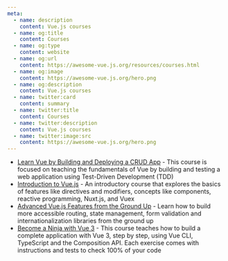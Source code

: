 ```yaml
---
meta:
  - name: description
    content: Vue.js courses
  - name: og:title
    content: Courses
  - name: og:type
    content: website
  - name: og:url
    content: https://awesome-vue.js.org/resources/courses.html
  - name: og:image
    content: https://awesome-vue.js.org/hero.png
  - name: og:description
    content: Vue.js courses
  - name: twitter:card
    content: summary
  - name: twitter:title
    content: Courses
  - name: twitter:description
    content: Vue.js courses
  - name: twitter:image:src
    content: https://awesome-vue.js.org/hero.png
---
```



- [Learn Vue by Building and Deploying a CRUD App](https://testdriven.io/courses/learn-vue/) - This course is focused on teaching the fundamentals of Vue by building and testing a web application using Test-Driven Development (TDD)
- [Introduction to Vue.js](https://frontendmasters.com/courses/vue/) - An introductory course that explores the basics of features like directives and modifiers, concepts like components, reactive programming, Nuxt.js, and Vuex
- [Advanced Vue.js Features from the Ground Up](https://frontendmasters.com/courses/advanced-vue/) - Learn how to build more accessible routing, state management, form validation and internationalization libraries from the ground up
- [Become a Ninja with Vue 3](https://vue-exercises.ninja-squad.com) - This course teaches how to build a complete application with Vue 3, step by step, using Vue CLI, TypeScript and the Composition API. Each exercise comes with instructions and tests to check 100% of your code
